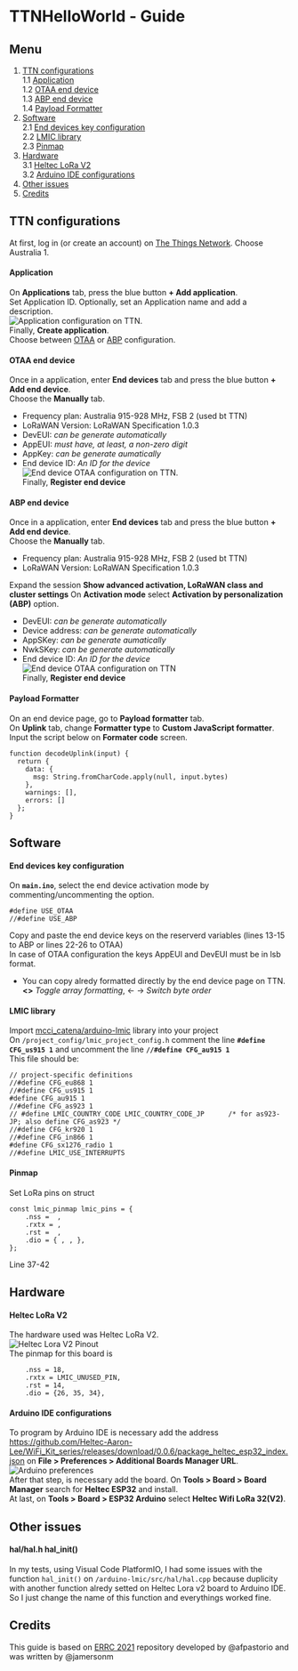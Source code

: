 # TTNHelloWorld - Guide

## Menu

1. [TTN configurations](#ttn-configurations)  
  1.1 [Application](#application)  
  1.2 [OTAA end device](#otaa-end-device)  
  1.3 [ABP end device](#abp-end-device)  
  1.4 [Payload Formatter](#payload-formatter)  
2. [Software](#software)  
  2.1 [End devices key configuration](#end-devices-key-configuration)  
  2.2 [LMIC library](#lmic-library)  
  2.3 [Pinmap](#pinmap)
3. [Hardware](#hardware)  
  3.1 [Heltec LoRa V2](#heltec-lora-v2)  
  3.2 [Arduino IDE configurations](#arduino-ide-configurations)  
5. [Other issues](#other-issues)  
6. [Credits](#credits)  


## TTN configurations
At first, log in (or create an account) on [The Things Network](https://console.cloud.thethings.network/). Choose Australia 1.  

#### Application
On **Applications** tab, press the blue button **+ Add application**.  
Set Application ID. Optionally, set an Application name and add a description.  
![Application configuration on TTN](/assets/images/application.png).  
Finally, **Create application**.  
Choose between [OTAA](#otaa-end-device) or [ABP](#abp-end-device) configuration.  

#### OTAA end device
Once in a application, enter **End devices** tab and press the blue button **+ Add end device**.   
Choose the **Manually** tab.
- Frequency plan: Australia 915-928 MHz, FSB 2 (used bt TTN)
- LoRaWAN Version: LoRaWAN Specification 1.0.3
- DevEUI: *can be generate automatically*
- AppEUI: *must have, at least, a non-zero digit*
- AppKey: *can be generate aumatically*
- End device ID: *An ID for the device*  
![End device OTAA configuration on TTN](/assets/images/enddeviceotta.png).  
Finally, **Register end device**

#### ABP end device
Once in a application, enter **End devices** tab and press the blue button **+ Add end device**.   
Choose the **Manually** tab.
- Frequency plan: Australia 915-928 MHz, FSB 2 (used bt TTN)
- LoRaWAN Version: LoRaWAN Specification 1.0.3  

Expand the session **Show advanced activation, LoRaWAN class and cluster settings**
On **Activation mode** select **Activation by personalization (ABP)** option.

- DevEUI: *can be generate automatically*
- Device address: *can be generate automatically*
- AppSKey: *can be generate aumatically*
- NwkSKey: *can be generate automatically*
- End device ID: *An ID for the device*  
![End device OTAA configuration on TTN](/assets/images/enddeviceabp.png)  
Finally, **Register end device**

#### Payload Formatter
On an end device page, go to **Payload formatter** tab.  
On **Uplink** tab, change **Formatter type** to **Custom JavaScript formatter**.  
Input the script below on **Formater code** screen.  
```
function decodeUplink(input) {
  return {
    data: {
      msg: String.fromCharCode.apply(null, input.bytes)
    },
    warnings: [],
    errors: []
  };
}
```


## Software

#### End devices key configuration  
On **`main.ino`**, select the end device activation mode by commenting/uncommenting the option.  
```
#define USE_OTAA
//#define USE_ABP
```
Copy and paste the end device keys on the reserverd variables (lines 13-15 to ABP or lines 22-26 to OTAA)  
In case of OTAA configuration the keys AppEUI and DevEUI must be in lsb format.  
  - You can copy alredy formatted directly by the end device page on TTN. **<>** *Toggle array formatting*, <- -> *Switch byte order*

#### LMIC library
Import [mcci_catena/arduino-lmic](https://github.com/mcci-catena/arduino-lmic) library into your project    
On `/project_config/lmic_project_config.h` comment the line **`#define CFG_us915 1`** and uncomment the line **`//#define CFG_au915 1`**  
This file should be:  
```
// project-specific definitions
//#define CFG_eu868 1
//#define CFG_us915 1
#define CFG_au915 1
//#define CFG_as923 1
// #define LMIC_COUNTRY_CODE LMIC_COUNTRY_CODE_JP      /* for as923-JP; also define CFG_as923 */
//#define CFG_kr920 1
//#define CFG_in866 1
#define CFG_sx1276_radio 1
//#define LMIC_USE_INTERRUPTS
```

#### Pinmap
Set LoRa pins on struct
```
const lmic_pinmap lmic_pins = {
    .nss =  ,
    .rxtx = ,
    .rst =  , 
    .dio = { , , },
};
```
Line 37-42


## Hardware
#### Heltec LoRa V2
The hardware used was Heltec LoRa V2.  
![Heltec Lora V2 Pinout](/assets/images/heltec.png)  
The pinmap for this board is
```
    .nss = 18,
    .rxtx = LMIC_UNUSED_PIN,
    .rst = 14, 
    .dio = {26, 35, 34},
```

#### Arduino IDE configurations
To program by Arduino IDE is necessary add the address https://github.com/Heltec-Aaron-Lee/WiFi_Kit_series/releases/download/0.0.6/package_heltec_esp32_index.json on **File > Preferences > Additional Boards Manager URL**.  
![Arduino preferences](https://user-images.githubusercontent.com/276504/50922035-c31aea80-1449-11e9-862e-57945f6f8b6a.png)  
After that step, is necessary add the board. On **Tools > Board > Board Manager** search for **Heltec ESP32** and install.  
At last, on **Tools > Board > ESP32 Arduino** select **Heltec Wifi LoRa 32(V2)**.  

## Other issues
#### hal/hal.h hal_init()
In my tests, using Visual Code PlatformIO, I had some issues with the function `hal_init()` on `/arduino-lmic/src/hal/hal.cpp` because duplicity with another function alredy setted on Heltec Lora v2 board to Arduino IDE. So I just change the name of this function and everythings worked fine.


## Credits
This guide is based on [ERRC 2021](https://github.com/afpastorio/ERRC-2021) repository developed by @afpastorio and was written by @jamersonm

